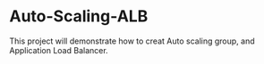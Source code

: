 # Auto-Scaling-ALB
This project will demonstrate how to creat Auto scaling group, and Application Load Balancer.
